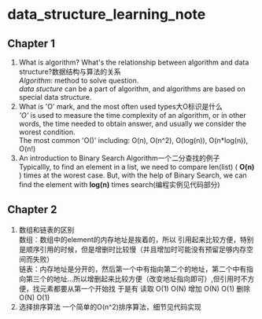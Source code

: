 # data_structure_learning_note
## Chapter 1  
1. What is algorithm? What's the relationship between algorithm and data structure?数据结构与算法的关系    
*Algorithm*: method to solve question.  
*data stucture* can be a part of algorithm, and algorithms are based on special data structure.
2. What is 'O' mark, and the most often used types大O标识是什么  
*'O'*  is used to measure the time complexity of an algorithm, or in other words, the time needed to obtain answer, and usually we consider the worest condition.   
The most common 'O()' including: O(n), O(n^2), O(log(n)), O(n*log(n)), O(n!)
3. An introduction to Binary Search Algorithm一个二分查找的例子    
Typicallly, to find an element in a list, we need to compare len(list) ( **O(n)** ) times at the worest case. But, with the help of Binary Search, we can find the element with **log(n)** times search(编程实例见代码部分)   
## Chapter 2  
1. 数组和链表的区别  
数组：数组中的element的内存地址是挨着的，所以 引用起来比较方便，特别是顺序引用的时候，但是增删时比较慢（并且增加时可能没有预留足够内存空间而失败）  
链表：内存地址是分开的，然后第一个中有指向第二个的地址，第二个中有指向第三个的地址...所以增删起来比较方便（改变地址指向即可）,但引用时不方便，找元素都要从第一个开始找 
于是有
读取 O(1) O(N)
增加 O(N) O(1)
删除 O(N) O(1)
2. 选择排序算法
一个简单的O(n^2)排序算法，细节见代码实现
